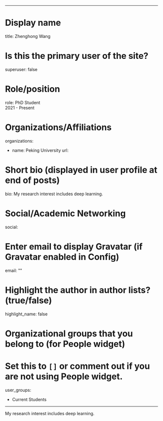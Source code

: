 
---
# Display name
title: Zhenghong Wang

# Is this the primary user of the site?
superuser: false

# Role/position
role: PhD Student<br>2021 - Present</br>

# Organizations/Affiliations
organizations:
- name: Peking University
  url: 

# Short bio (displayed in user profile at end of posts)
bio: My research interest includes deep learning.





# Social/Academic Networking
social:


# Enter email to display Gravatar (if Gravatar enabled in Config)
email: ""

# Highlight the author in author lists? (true/false)
highlight_name: false

# Organizational groups that you belong to (for People widget)
#   Set this to `[]` or comment out if you are not using People widget.
user_groups:
- Current Students
---
My research interest includes deep learning.
